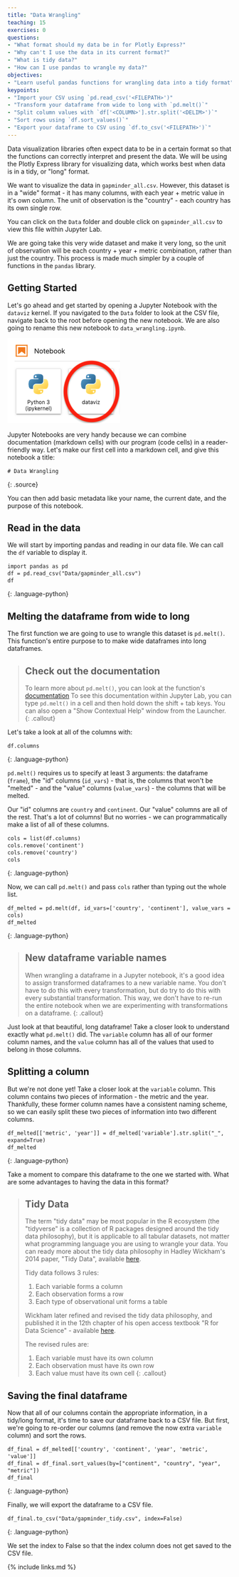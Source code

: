 ```yaml
---
title: "Data Wrangling"
teaching: 15
exercises: 0
questions:
- "What format should my data be in for Plotly Express?"
- "Why can't I use the data in its current format?"
- "What is tidy data?"
- "How can I use pandas to wrangle my data?"
objectives:
- "Learn useful pandas functions for wrangling data into a tidy format"
keypoints:
- "Import your CSV using `pd.read_csv('<FILEPATH>')"
- "Transform your dataframe from wide to long with `pd.melt()`"
- "Split column values with `df['<COLUMN>'].str.split('<DELIM>')`"
- "Sort rows using `df.sort_values()`"
- "Export your dataframe to CSV using `df.to_csv('<FILEPATH>')`"
---
```


Data visualization libraries often expect data to be in a certain format so that the functions can correctly interpret and present the data. We will be using the Plotly Express library for visualizing data, which works best when data is in a tidy, or "long" format.

We want to visualize the data in `gapminder_all.csv`. However, this dataset is in a "wide" format - it has many columns, with each year + metric value in it's own column. The unit of observation is the "country" - each country has its own single row.

You can click on the `Data` folder and double click on `gapminder_all.csv` to view this file within Jupyter Lab.

We are going take this very wide dataset and make it very long, so the unit of observation will be each country + year + metric combination, rather than just the country. This process is made much simpler by a couple of functions in the `pandas` library.

## Getting Started

Let's go ahead and get started by opening a Jupyter Notebook with the `dataviz` kernel. If you navigated to the `Data` folder to look at the CSV file, navigate back to the root before opening the new notebook. 
We are also going to rename this new notebook to `data_wrangling.ipynb`.

![Jupyter Lab - Notebooks - dataviz kernel](../fig/jupyter_lab_dataviz_notebook.png)

Jupyter Notebooks are very handy because we can combine documentation (markdown cells) with our program (code cells) in a reader-friendly way.
Let's make our first cell into a markdown cell, and give this notebook a title:

~~~
# Data Wrangling
~~~
{: .source}

You can then add basic metadata like your name, the current date, and the purpose of this notebook.

## Read in the data

We will start by importing pandas and reading in our data file. We can call the `df` variable to display it.

~~~
import pandas as pd
df = pd.read_csv("Data/gapminder_all.csv")
df
~~~
{: .language-python}

## Melting the dataframe from wide to long

The first function we are going to use to wrangle this dataset is `pd.melt()`. This function's entire purpose to to make wide dataframes into long dataframes.

> ## Check out the documentation
> To learn more about `pd.melt()`, you can look at the function's [documentation](https://pandas.pydata.org/docs/reference/api/pandas.melt.html)
> To see this documentation within Jupyter Lab, you can type `pd.melt()` in a cell and then hold down the shift + tab keys.
> You can also open a "Show Contextual Help" window from the Launcher.
{: .callout}

Let's take a look at all of the columns with:

~~~
df.columns
~~~
{: .language-python}

`pd.melt()` requires us to specify at least 3 arguments: the dataframe (`frame`), the "id" columns (`id_vars`) - that is, the columns that won't be "melted" - and the "value" columns (`value_vars`) - the columns that will be melted.

Our "id" columns are `country` and `continent`. Our "value" columns are all of the rest. That's a lot of columns! But no worries - we can programmatically make a list of all of these columns.


~~~
cols = list(df.columns)
cols.remove('continent')
cols.remove('country')
cols
~~~
{: .language-python}

Now, we can call `pd.melt()` and pass `cols` rather than typing out the whole list.

~~~
df_melted = pd.melt(df, id_vars=['country', 'continent'], value_vars = cols)
df_melted
~~~
{: .language-python}

> ## New dataframe variable names
> When wrangling a dataframe in a Jupyter notebook, it's a good idea to assign transformed dataframes to a new variable name.
> You don't have to do this with every transformation, but do try to do this with every substantial transformation.
> This way, we don't have to re-run the entire notebook when we are experimenting with transformations on a dataframe.
{: .callout}

Just look at that beautiful, long dataframe! Take a closer look to understand exactly what `pd.melt()` did. The `variable` column has all of our former column names, and the `value` column has all of the values that used to belong in those columns.

## Splitting a column

But we're not done yet! Take a closer look at the `variable` column. This column contains two pieces of information - the metric and the year. Thankfully, these former column names have a consistent naming scheme, so we can easily split these two pieces of information into two different columns.

~~~
df_melted[['metric', 'year']] = df_melted['variable'].str.split("_", expand=True)
df_melted
~~~
{: .language-python}

Take a moment to compare this dataframe to the one we started with. What are some advantages to having the data in this format?

> ## Tidy Data
> The term "tidy data" may be most popular in the R ecosystem (the "tidyverse" is a collection of R packages designed around the tidy data philosophy), but it is applicable to all tabular datasets, not matter what programming language you are using to wrangle your data.
> You can ready more about the tidy data philosophy in Hadley Wickham's 2014 paper, "Tidy Data", available [here](https://vita.had.co.nz/papers/tidy-data.pdf).
>
> Tidy data follows 3 rules:
> 1. Each variable forms a column
> 2. Each observation forms a row
> 3. Each type of observational unit forms a table
>
> Wickham later refined and revised the tidy data philosophy, and published it in the 12th chapter of his open access textbook "R for Data Science" - available [here](https://r4ds.had.co.nz/tidy-data.html). 
>
> The revised rules are:
> 1. Each variable must have its own column
> 2. Each observation must have its own row
> 3. Each value must have its own cell
{: .callout}

## Saving the final dataframe

Now that all of our columns contain the appropriate information, in a tidy/long format, it's time to save our dataframe back to a CSV file. But first, we're going to re-order our columns (and remove the now extra `variable` column) and sort the rows.

~~~
df_final = df_melted[['country', 'continent', 'year', 'metric', 'value']]
df_final = df_final.sort_values(by=["continent", "country", "year", "metric"])
df_final
~~~
{: .language-python}

Finally, we will export the dataframe to a CSV file.

~~~
df_final.to_csv("Data/gapminder_tidy.csv", index=False)
~~~
{: .language-python}

We set the index to False so that the index column does not get saved to the CSV file.

{% include links.md %}

